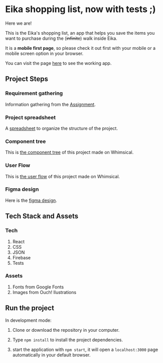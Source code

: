 # Eika shopping list, now with tests ;)

Here we are!

This is the Eika's shopping list, an app that helps you save the items you want to purchase during the (~~infinite~~) walk inside Eika.

It is a **mobile first page**, so please check it out first with your mobile or a mobile screen option in your browser.

You can visit the page [here](https://google.com/) to see the working app.


## Project Steps

### Requirement gathering

Information gathering from the [Assignment](https://drive.google.com/file/d/1eYBwMunKgEzlCfMPisl1UBDs5Jk8kWRe/view?usp=sharing).

### Project spreadsheet

A [spreadsheet](https://docs.google.com/spreadsheets/d/1Tv180Nuj5aKIY8Ilpr9svWoqa9fdPJKeGaAPE6BoI9E/edit?usp=sharing) to organize the structure of the project.

### Component tree

This is [the component tree](https://whimsical.com/eika-redo-components-2GA3VMfX6P3s7h11Gmz6Tc@2Ux7TurymMzwnZRoMfMG) of this project made on Whimsical.

### User Flow

This is [the user flow](https://whimsical.com/instapaket-packet-tracker-Ujgpt4hkSxVL6LShLSdLwp@2Ux7TurymMpdwV9dTytZ) of this project made on Whimsical.

### Figma design

Here is the [figma design](https://www.figma.com/file/SdyzR6VdEhB1syoAq77ICP/Eika-redo?node-id=601%3A131).


## Tech Stack and Assets

### Tech

1. React
2. CSS
3. JSON
4. Firebase
5. Tests

### Assets

1. Fonts from Google Fonts
2. Images from Ouch! Ilustrations


## Run the project

In development mode:

1. Clone or download the repository in your computer.

2. Type `npm install` to install the project dependencies.

3. start the application with `npm start`, it will open a `localhost:3000` page automatically in your default browser.
